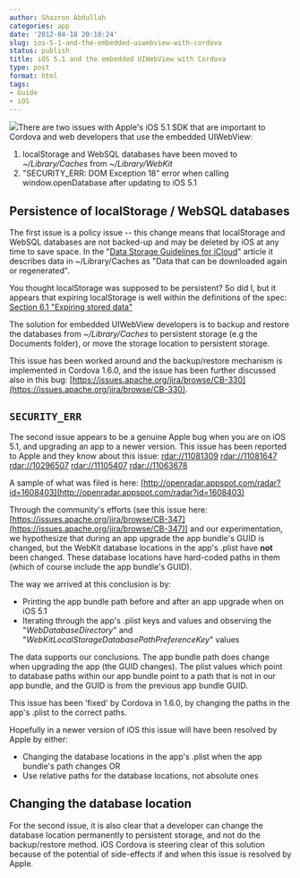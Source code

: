 ```yaml
---
author: Shazron Abdullah
categories: app
date: '2012-04-18 20:18:24'
slug: ios-5-1-and-the-embedded-uiwebview-with-cordova
status: publish
title: iOS 5.1 and the embedded UIWebView with Cordova
type: post
format: html
tags:
- Guide
- iOS
---
```


[![](/uploads/2012/04/ios51_cordova.png)](/uploads/2012/04/ios51_cordova.png)There are two issues with Apple's iOS 5.1 SDK that are important to Cordova and web developers that use the embedded UIWebView:

1. localStorage and WebSQL databases have been moved to _~/Library/Caches_ from _~/Library/WebKit_
1. "SECURITY_ERR: DOM Exception 18" error when calling window.openDatabase after updating to iOS 5.1

## Persistence of localStorage / WebSQL databases

The first issue is a policy issue -- this change means that localStorage and WebSQL databases are not backed-up and may be deleted by iOS at any time to save space. In the "[Data Storage Guidelines for iCloud](https://developer.apple.com/icloud/documentation/data-storage/)" article it describes data in ~/Library/Caches as "Data that can be downloaded again or regenerated".

You thought localStorage was supposed to be persistent? So did I, but it appears that expiring localStorage is well within the definitions of the spec: [Section 6.1 "Expiring stored data"](http://www.w3.org/TR/webstorage/#user-tracking)

The solution for embedded UIWebView developers is to backup and restore the databases from _~/Library/Caches_ to persistent storage (e.g the Documents folder), or move the storage location to persistent storage.

This issue has been worked around and the backup/restore mechanism is implemented in Cordova 1.6.0, and the issue has been further discussed also in this bug: [https://issues.apache.org/jira/browse/CB-330](https://issues.apache.org/jira/browse/CB-330).

## `SECURITY_ERR`

The second issue appears to be a genuine Apple bug when you are on iOS 5.1, and upgrading an app to a newer version. This issue has been reported to Apple and they know about this issue: [rdar://11081309](rdar://11081309) [rdar://11081647](rdar://11081647) [rdar://10296507](rdar://10296507) [rdar://11105407](rdar://11105407) [rdar://11063678](rdar://11063678)

A sample of what was filed is here: [http://openradar.appspot.com/radar?id=1608403](http://openradar.appspot.com/radar?id=1608403)

Through the community's efforts (see this issue here: [https://issues.apache.org/jira/browse/CB-347](https://issues.apache.org/jira/browse/CB-347)) and our experimentation, we hypothesize that during an app upgrade the app bundle's GUID is changed, but the WebKit database locations in the app's .plist have **not** been changed. These database locations have hard-coded paths in them (which of course include the app bundle's GUID).

The way we arrived at this conclusion is by:

* Printing the app bundle path before and after an app upgrade when on iOS 5.1
* Iterating through the app's .plist keys and values and observing the "_WebDatabaseDirectory_" and "_WebKitLocalStorageDatabasePathPreferenceKey_" values

The data supports our conclusions. The app bundle path does change when upgrading the app (the GUID changes). The plist values which point to database paths within our app bundle point to a path that is not in our app bundle, and the GUID is from the previous app bundle GUID.

This issue has been 'fixed' by Cordova in 1.6.0, by changing the paths in the app's .plist to the correct paths.

Hopefully in a newer version of iOS this issue will have been resolved by Apple by either:

* Changing the database locations in the app's .plist when the app bundle's path changes OR
* Use relative paths for the database locations, not absolute ones

## Changing the database location

For the second issue, it is also clear that a developer can change the database location permanently to persistent storage, and not do the backup/restore method. iOS Cordova is steering clear of this solution because of the potential of side-effects if and when this issue is resolved by Apple.
